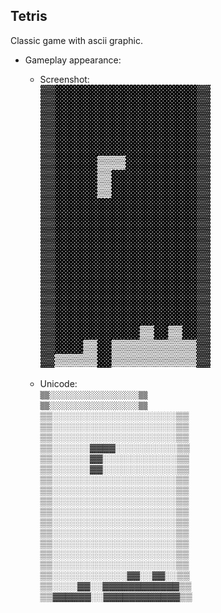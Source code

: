 ## Tetris
Classic game with ascii graphic.

- Gameplay appearance:<br>
    - Screenshot:<br>
    <img src="./materials/images/gameplay_appearance.jpg" alt="part2_1" width="272"/><br>

    - Unicode:<br>
    `▒▒░░░░░░░░░░░░░░░░░░░░▒▒`<br>
    `▒▒░░░░░░░░░░░░░░░░░░░░▒▒`<br>
    ▒▒░░░░░░░░░░░░░░░░░░░░▒▒<br>
    ▒▒░░░░░░░░░░░░░░░░░░░░▒▒<br>
    ▒▒░░░░░░░░░░░░░░░░░░░░▒▒<br>
    ▒▒░░░░░░▓▓▓▓░░░░░░░░░░▒▒<br>
    ▒▒░░░░░░▓▓░░░░░░░░░░░░▒▒<br>
    ▒▒░░░░░░▓▓░░░░░░░░░░░░▒▒<br>
    ▒▒░░░░░░░░░░░░░░░░░░░░▒▒<br>
    ▒▒░░░░░░░░░░░░░░░░░░░░▒▒<br>
    ▒▒░░░░░░░░░░░░░░░░░░░░▒▒<br>
    ▒▒░░░░░░░░░░░░░░░░░░░░▒▒<br>
    ▒▒░░░░░░░░░░░░░░░░░░░░▒▒<br>
    ▒▒░░░░░░░░░░░░░░░░░░░░▒▒<br>
    ▒▒░░░░░░░░░░░░░░░░░░░░▒▒<br>
    ▒▒░░░░░░░░░░░░░░░░░░░░▒▒<br>
    ▒▒░░░░░░░░░░░░░░░░░░░░▒▒<br>
    ▒▒░░░░░░░░░░░░▓▓░░▓▓░░▒▒<br>
    ▒▒░░░░▓▓░░▓▓▓▓▓▓▓▓▓▓▓▓▒▒<br>
    ▒▒▓▓▓▓▓▓░░▓▓▓▓▓▓▓▓▓▓▓▓▒▒<br>